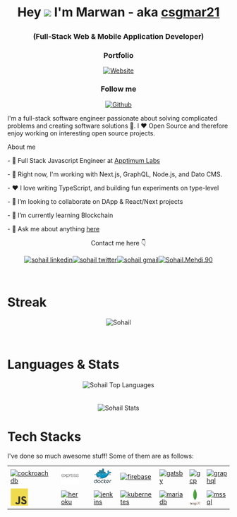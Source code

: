 <h1 align="center">

Hey <img src="https://raw.githubusercontent.com/iampavangandhi/iampavangandhi/master/gifs/Hi.gif" height="40px"> I'm Marwan - aka [csgmar21][website]<h3 align="center">(Full-Stack Web & Mobile Application Developer)</h3></h1><div>

<div align="center">

### Portfolio

[![Website](https://img.shields.io/website?label=Sohail_Portfolio&style=for-the-badge&url=http://portfoliosohailraza.surge.sh)](http://portfoliosohailraza.surge.sh/)

### Follow me

[![Github](https://img.shields.io/github/followers/csgmar21?label=Follow&style=social)](https://github.com/csgmar21)

</div>

I'm a full-stack software engineer passionate about solving complicated problems and creating software solutions 🤖. I ❤ Open Source and therefore enjoy working on interesting open source projects.

About me

- 💼 Full Stack Javascript Engineer at [Apptimum Labs](https://apptimumlabs.com/)

- 🔭 Right now, I'm working with Next.js, GraphQL, Node.js, and Dato CMS.

- ❤️ I love writing TypeScript, and building fun experiments on type-level

- 👯 I’m looking to collaborate on DApp & React/Next projects

- 🌱 I’m currently learning Blockchain

- 💬 Ask me about anything [here](https://github.com/csgmar21/csgmar21/issues)

<!--csgmar21/csgmar21 is a ✨ special ✨ repository because its README.md (this file) appears on your GitHub profile.

Here are some ideas to get you started:

- 🔭 I’m currently working on ...- 🌱 I’m currently learning ...- 👯 I’m looking to collaborate on ...- 🤔 I’m looking for help with ...- 💬 Ask me about ...- 📫 How to reach me: ...- 😄 Pronouns: ...- ⚡ Fun fact: ...-->

<div align="center">Contact me here 👇

<p align="center">

<a href="https://www.linkedin.com/in/sohail-id/" target="blank"><img align="center" src="https://raw.githubusercontent.com/rahuldkjain/github-profile-readme-generator/master/src/images/icons/Social/linked-in-alt.svg" alt="sohail linkedin" height="30" width="40" /></a><a href="https://twitter.com/sohailraza45" target="blank"><img align="center" src="https://raw.githubusercontent.com/rahuldkjain/github-profile-readme-generator/master/src/images/icons/Social/twitter.svg" alt="sohail twitter" height="30" width="40" /></a><a href="mailto:sohailmalik059@gmail.com" target="blank"><img align="center" src="https://cdn.icon-icons.com/icons2/1826/PNG/128/4202011emailgmaillogomailsocialsocialmedia-115677_115624.png" alt="sohail gmail" height="30" width="30" /></a><a href="https://www.facebook.com/Sohail.Mehdi.90/" target="blank"><img align="center" src="https://raw.githubusercontent.com/rahuldkjain/github-profile-readme-generator/master/src/images/icons/Social/facebook.svg" alt="Sohail.Mehdi.90" height="30" width="40" /></a></p></div>

<br/><h1>Streak</h1><div align="center"><img align="center" src="https://github-readme-streak-stats.herokuapp.com/?user=csgmar21&theme=highcontrast&line_height=20" alt="Sohail"/></div>

<br/><h1>Languages & Stats</h1><div align="center"><div><img height=259 align="center" src="https://github-readme-stats.vercel.app/api/top-langs/?username=csgmar21&layout=compact&hide=html&theme=tokyonight" alt="Sohail Top Languages" /></div><br /><br /><div><img align="center" src="https://github-readme-stats.vercel.app/api?username=csgmar21&show_icons=true&theme=tokyonight" alt="Sohail Stats" /></div>

</div>

<h1>Tech Stacks</h1>I've done so much awesome stuff! Some of them are as follows:<p align="left"><table><tr><td><a href="https://www.cockroachlabs.com/product/cockroachdb/" target="_blank"><img src="https://cdn.worldvectorlogo.com/logos/cockroachdb.svg" alt="cockroachdb" width="40" height="40"/></a></td><td><a href="https://emberjs.com/" target="_blank"><img src="https://raw.githubusercontent.com/devicons/devicon/master/icons/ember/ember-original-wordmark.svg" alt="ember" width="40" height="40"/></a></td><td><a href="https://expressjs.com" target="_blank"><img src="https://raw.githubusercontent.com/devicons/devicon/master/icons/express/express-original-wordmark.svg" alt="express" width="40" height="40"/></a></td><td><a href="https://d3js.org/" target="_blank"><img src="https://raw.githubusercontent.com/devicons/devicon/master/icons/d3js/d3js-original.svg" alt="d3js" width="40" height="40"/></a></td><td><a href="https://www.docker.com/" target="_blank"><img src="https://raw.githubusercontent.com/devicons/devicon/master/icons/docker/docker-original-wordmark.svg" alt="docker" width="40" height="40"/></a></td><td><a href="https://firebase.google.com/" target="_blank"><img src="https://www.vectorlogo.zone/logos/firebase/firebase-icon.svg" alt="firebase" width="40" height="40"/></a></td><td><a href="https://www.gatsbyjs.com/" target="_blank"><img src="https://www.vectorlogo.zone/logos/gatsbyjs/gatsbyjs-icon.svg" alt="gatsby" width="40" height="40"/></a></td><td><a href="https://cloud.google.com" target="_blank"><img src="https://www.vectorlogo.zone/logos/google_cloud/google_cloud-icon.svg" alt="gcp" width="40" height="40"/></a></td><td><a href="https://graphql.org" target="_blank"><img src="https://www.vectorlogo.zone/logos/graphql/graphql-icon.svg" alt="graphql" width="40" height="40"/></a></td><td><a href="https://ionicframework.com" target="_blank"><img src="https://upload.wikimedia.org/wikipedia/commons/d/d1/Ionic_Logo.svg" alt="ionic" width="40" height="40"/></a></td></tr><tr><td><a href="https://developer.mozilla.org/en-US/docs/Web/JavaScript" target="_blank"><img src="https://raw.githubusercontent.com/devicons/devicon/master/icons/javascript/javascript-original.svg" alt="javascript" width="40" height="40"/></a></td><td><a href="https://gulpjs.com" target="_blank"><img src="https://raw.githubusercontent.com/devicons/devicon/master/icons/gulp/gulp-plain.svg" alt="gulp" width="40" height="40"/></a></td><td><a href="https://heroku.com" target="_blank"><img src="https://www.vectorlogo.zone/logos/heroku/heroku-icon.svg" alt="heroku" width="40" height="40"/></a></td><td><a href="https://www.w3.org/html/" target="_blank"><img src="https://raw.githubusercontent.com/devicons/devicon/master/icons/html5/html5-original-wordmark.svg" alt="html5" width="40" height="40"/></a></td><td><a href="https://www.jenkins.io" target="_blank"><img src="https://www.vectorlogo.zone/logos/jenkins/jenkins-icon.svg" alt="jenkins" width="40" height="40"/></a></td><td> <a href="https://kubernetes.io" target="_blank"> <img src="https://www.vectorlogo.zone/logos/kubernetes/kubernetes-icon.svg" alt="kubernetes" width="40" height="40"/> </a> </td><td> <a href="https://mariadb.org/" target="_blank"> <img src="https://www.vectorlogo.zone/logos/mariadb/mariadb-icon.svg" alt="mariadb" width="40" height="40"/> </a> </td><td> <a href="https://www.mongodb.com/" target="_blank"> <img src="https://raw.githubusercontent.com/devicons/devicon/master/icons/mongodb/mongodb-original-wordmark.svg" alt="mongodb" width="40" height="40"/> </a> </td><td> <a href="https://www.microsoft.com/en-us/sql-server" target="_blank"> <img src="https://www.svgrepo.com/show/303229/microsoft-sql-server-logo.svg" alt="mssql" width="40" height="40"/> </a> </td><td> <a href="https://www.mysql.com/" target="_blank"> <img src="https://raw.githubusercontent.com/devicons/devicon/master/icons/mysql/mysql-original-wordmark.svg" alt="mysql" width="40" height="40"/> </a> </td></tr></table></p><br/><br/>

[website]: http://portfoliosohailraza.surge.sh</div>
